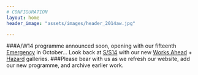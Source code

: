 ```yaml
---
# CONFIGURATION
layout: home
header_image: "assets/images/header_2014aw.jpg"

---
```

###A/W14 programme announced soon, opening with our fifteenth [Emergency](/hab/emergency) in October… Look back at [S/S14](/current/2014-springsummer) with our new [Works Ahead](/galleries/2014-woah) + [Hazard](/galleries/2014-hazard) galleries.
###Please bear with us as we refresh our website, add our new programme, and archive earlier work.
